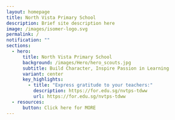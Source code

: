 ```yaml
---
layout: homepage
title: North Vista Primary School
description: Brief site description here
image: /images/isomer-logo.svg
permalink: /
notification: ""
sections:
  - hero:
      title: North Vista Primary School
      background: /images/Hero/hero_scouts.jpg
      subtitle: Build Character, Inspire Passion in Learning
      variant: center
      key_highlights:
        - title: "Express gratitude to your teachers:"
          description: https://for.edu.sg/nvtps-tdww
          url: https://for.edu.sg/nvtps-tdww
  - resources:
      button: Click here for MORE
---
```

